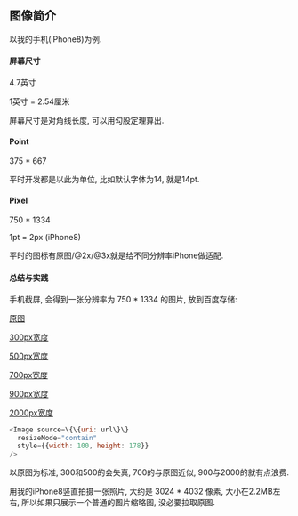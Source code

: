 ## 图像简介

以我的手机(iPhone8)为例.

#### 屏幕尺寸

4.7英寸

1英寸 = 2.54厘米

屏幕尺寸是对角线长度, 可以用勾股定理算出.


#### Point

375 * 667

平时开发都是以此为单位, 比如默认字体为14, 就是14pt.


#### Pixel

750 * 1334

1pt = 2px (iPhone8)

平时的图标有原图/@2x/@3x就是给不同分辨率iPhone做适配.

#### 总结与实践

手机截屏, 会得到一张分辨率为 750 * 1334 的图片, 放到百度存储:

[原图](https://userapp.bj.bcebos.com/bill/1535893448480.jpg)

[300px宽度](https://userapp.bj.bcebos.com/bill/1535893448480.jpg@w_300)

[500px宽度](https://userapp.bj.bcebos.com/bill/1535893448480.jpg@w_500)

[700px宽度](https://userapp.bj.bcebos.com/bill/1535893448480.jpg@w_700)

[900px宽度](https://userapp.bj.bcebos.com/bill/1535893448480.jpg@w_900)

[2000px宽度](https://userapp.bj.bcebos.com/bill/1535893448480.jpg@w_2000)


```javascript
<Image source=\{\{uri: url\}\}
  resizeMode="contain"
  style={{width: 100, height: 178}}
/>
```

以原图为标准, 300和500的会失真, 700的与原图近似, 900与2000的就有点浪费.

用我的iPhone8竖直拍摄一张照片, 大约是 3024 * 4032 像素, 大小在2.2MB左右,
所以如果只展示一个普通的图片缩略图, 没必要拉取原图.



